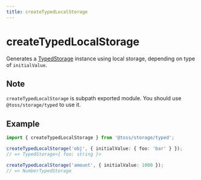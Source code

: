 ```yaml
---
title: createTypedLocalStorage
---
```


# createTypedLocalStorage

Generates a [TypedStorage](https://slash.page/libraries/common/storage/src/typed/storages/typedstorage.i18n) instance using local storage, depending on type of `initialValue`.

## Note

`createTypedLocalStorage` is subpath exported module. You should use `@toss/storage/typed` to use it.

## Example

```typescript
import { createTypedLocalStorage } from '@toss/storage/typed';

createTypedLocalStorage('obj', { initialValue: { foo: 'bar' } });
// => TypedStorage<{ foo: string }>

createTypedLocalStorage('amount', { initialValue: 1000 });
// => NumberTypedStorage
```
